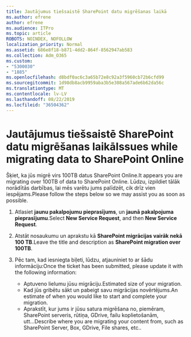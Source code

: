 ```yaml
---
title: Jautājumus tiešsaistē SharePoint datu migrēšanas laikā
ms.author: efrene
author: efrene
ms.audience: ITPro
ms.topic: article
ROBOTS: NOINDEX, NOFOLLOW
localization_priority: Normal
ms.assetid: 686e8f18-b871-4dd2-864f-8562947ab583
ms.collection: Adm_O365
ms.custom:
- "5300030"
- "1885"
ms.openlocfilehash: d8bdf0ac6c3a65b72e8c92a3f5960cb72b6cfd99
ms.sourcegitcommit: 1d98db8acb9959aba3b5e308a567ade6b62da56c
ms.translationtype: MT
ms.contentlocale: lv-LV
ms.lasthandoff: 08/22/2019
ms.locfileid: "36504362"
---
```

# <a name="issues-while-migrating-data-to-sharepoint-online"></a><span data-ttu-id="8a688-102">Jautājumus tiešsaistē SharePoint datu migrēšanas laikā</span><span class="sxs-lookup"><span data-stu-id="8a688-102">Issues while migrating data to SharePoint Online</span></span>

<span data-ttu-id="8a688-103">Šķiet, ka jūs migrē virs 100TB datus SharePoint Online.</span><span class="sxs-lookup"><span data-stu-id="8a688-103">It appears you are migrating over 100TB of data to SharePoint Online.</span></span> <span data-ttu-id="8a688-104">Lūdzu, izpildiet tālāk norādītās darbības, lai mēs varētu jums palīdzēt, cik drīz vien iespējams.</span><span class="sxs-lookup"><span data-stu-id="8a688-104">Please follow the steps below so we may assist you as soon as possible.</span></span> 

1. <span data-ttu-id="8a688-105">Atlasiet **jaunu pakalpojumu pieprasījums**, un **jaunā pakalpojuma pieprasījumu**.</span><span class="sxs-lookup"><span data-stu-id="8a688-105">Select **New Service Request**, and then **New Service Request**.</span></span> 
2. <span data-ttu-id="8a688-106">Atstāt nosaukumu un aprakstu kā **SharePoint migrācijas vairāk nekā 100 TB**.</span><span class="sxs-lookup"><span data-stu-id="8a688-106">Leave the title and description as **SharePoint migration over 100TB**.</span></span>
3. <span data-ttu-id="8a688-107">Pēc tam, kad iesniegta biļeti, lūdzu, atjauniniet to ar šādu informāciju:</span><span class="sxs-lookup"><span data-stu-id="8a688-107">Once the ticket has been submitted, please update it with the following information:</span></span> 

    - <span data-ttu-id="8a688-108">Aptuveno lielumu jūsu migrāciju.</span><span class="sxs-lookup"><span data-stu-id="8a688-108">Estimated size of your migration.</span></span>
    - <span data-ttu-id="8a688-109">Kad jūs gribētu sākt un pabeigt savu migrācijas novērtējums.</span><span class="sxs-lookup"><span data-stu-id="8a688-109">An estimate of when you would like to start and complete your migration.</span></span>
    - <span data-ttu-id="8a688-110">Aprakstīt, kur jums ir jūsu satura migrēšana no, piemēram, SharePoint serveris, rūtiņa, GDrive, failu koplietošanām, utt...</span><span class="sxs-lookup"><span data-stu-id="8a688-110">Describe where you are migrating your content from, such as SharePoint Server, Box, GDrive, File shares, etc..</span></span>


  


